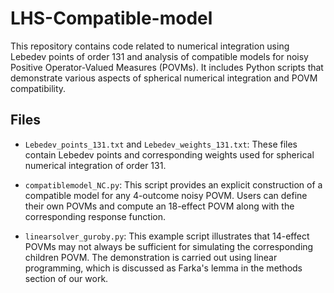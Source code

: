 # LHS-Compatible-model

This repository contains code related to numerical integration using Lebedev points of order 131 and analysis of compatible models for noisy Positive Operator-Valued Measures (POVMs). It includes Python scripts that demonstrate various aspects of spherical numerical integration and POVM compatibility.

## Files

- `Lebedev_points_131.txt` and `Lebedev_weights_131.txt`: These files contain Lebedev points and corresponding weights used for spherical numerical integration of order 131.

- `compatiblemodel_NC.py`: This script provides an explicit construction of a compatible model for any 4-outcome noisy POVM. Users can define their own POVMs and compute an 18-effect POVM along with the corresponding response function.

- `linearsolver_guroby.py`: This example script illustrates that 14-effect POVMs may not always be sufficient for simulating the corresponding children POVM. The demonstration is carried out using linear programming, which is discussed as Farka's lemma in the methods section of our work.

